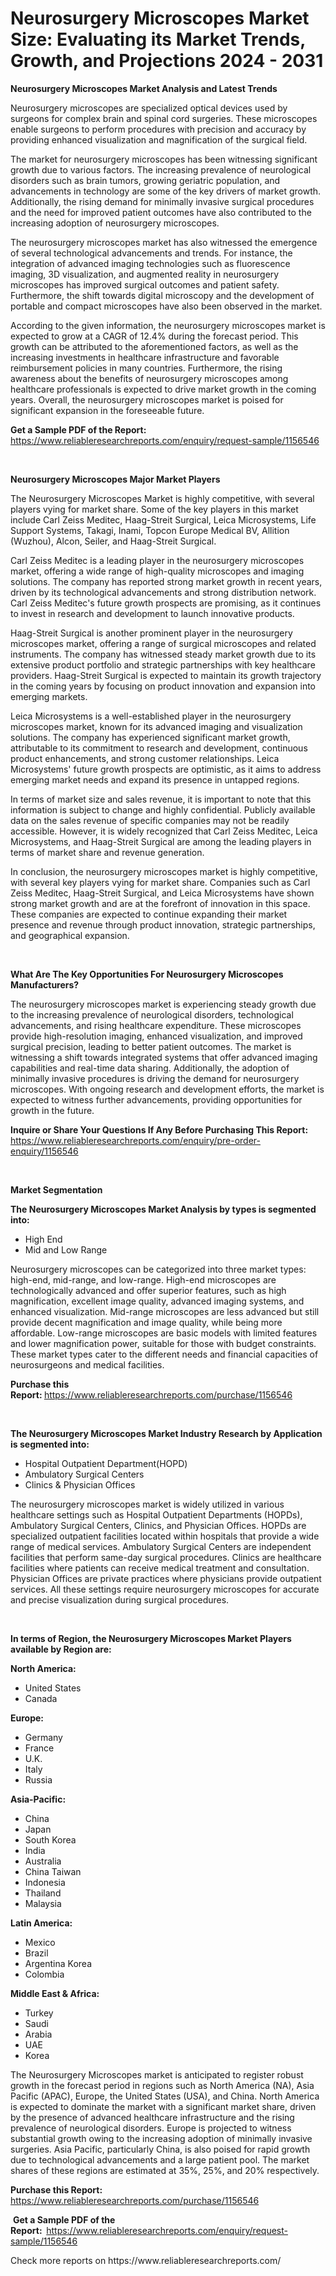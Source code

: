 <p><h1>Neurosurgery Microscopes Market Size: Evaluating its Market Trends, Growth, and Projections 2024 - 2031</h1></p><p><strong>Neurosurgery Microscopes Market Analysis and Latest Trends</strong></p>
<p><p>Neurosurgery microscopes are specialized optical devices used by surgeons for complex brain and spinal cord surgeries. These microscopes enable surgeons to perform procedures with precision and accuracy by providing enhanced visualization and magnification of the surgical field.</p><p>The market for neurosurgery microscopes has been witnessing significant growth due to various factors. The increasing prevalence of neurological disorders such as brain tumors, growing geriatric population, and advancements in technology are some of the key drivers of market growth. Additionally, the rising demand for minimally invasive surgical procedures and the need for improved patient outcomes have also contributed to the increasing adoption of neurosurgery microscopes.</p><p>The neurosurgery microscopes market has also witnessed the emergence of several technological advancements and trends. For instance, the integration of advanced imaging technologies such as fluorescence imaging, 3D visualization, and augmented reality in neurosurgery microscopes has improved surgical outcomes and patient safety. Furthermore, the shift towards digital microscopy and the development of portable and compact microscopes have also been observed in the market.</p><p>According to the given information, the neurosurgery microscopes market is expected to grow at a CAGR of 12.4% during the forecast period. This growth can be attributed to the aforementioned factors, as well as the increasing investments in healthcare infrastructure and favorable reimbursement policies in many countries. Furthermore, the rising awareness about the benefits of neurosurgery microscopes among healthcare professionals is expected to drive market growth in the coming years. Overall, the neurosurgery microscopes market is poised for significant expansion in the foreseeable future.</p></p>
<p><strong>Get a Sample PDF of the Report:&nbsp;</strong> <a href="https://www.reliableresearchreports.com/enquiry/request-sample/1156546">https://www.reliableresearchreports.com/enquiry/request-sample/1156546</a></p>
<p>&nbsp;</p>
<p><strong>Neurosurgery Microscopes Major Market Players</strong></p>
<p><p>The Neurosurgery Microscopes Market is highly competitive, with several players vying for market share. Some of the key players in this market include Carl Zeiss Meditec, Haag-Streit Surgical, Leica Microsystems, Life Support Systems, Takagi, Inami, Topcon Europe Medical BV, Allition (Wuzhou), Alcon, Seiler, and Haag-Streit Surgical.</p><p>Carl Zeiss Meditec is a leading player in the neurosurgery microscopes market, offering a wide range of high-quality microscopes and imaging solutions. The company has reported strong market growth in recent years, driven by its technological advancements and strong distribution network. Carl Zeiss Meditec's future growth prospects are promising, as it continues to invest in research and development to launch innovative products.</p><p>Haag-Streit Surgical is another prominent player in the neurosurgery microscopes market, offering a range of surgical microscopes and related instruments. The company has witnessed steady market growth due to its extensive product portfolio and strategic partnerships with key healthcare providers. Haag-Streit Surgical is expected to maintain its growth trajectory in the coming years by focusing on product innovation and expansion into emerging markets.</p><p>Leica Microsystems is a well-established player in the neurosurgery microscopes market, known for its advanced imaging and visualization solutions. The company has experienced significant market growth, attributable to its commitment to research and development, continuous product enhancements, and strong customer relationships. Leica Microsystems' future growth prospects are optimistic, as it aims to address emerging market needs and expand its presence in untapped regions.</p><p>In terms of market size and sales revenue, it is important to note that this information is subject to change and highly confidential. Publicly available data on the sales revenue of specific companies may not be readily accessible. However, it is widely recognized that Carl Zeiss Meditec, Leica Microsystems, and Haag-Streit Surgical are among the leading players in terms of market share and revenue generation.</p><p>In conclusion, the neurosurgery microscopes market is highly competitive, with several key players vying for market share. Companies such as Carl Zeiss Meditec, Haag-Streit Surgical, and Leica Microsystems have shown strong market growth and are at the forefront of innovation in this space. These companies are expected to continue expanding their market presence and revenue through product innovation, strategic partnerships, and geographical expansion.</p></p>
<p>&nbsp;</p>
<p><strong>What Are The Key Opportunities For Neurosurgery Microscopes Manufacturers?</strong></p>
<p><p>The neurosurgery microscopes market is experiencing steady growth due to the increasing prevalence of neurological disorders, technological advancements, and rising healthcare expenditure. These microscopes provide high-resolution imaging, enhanced visualization, and improved surgical precision, leading to better patient outcomes. The market is witnessing a shift towards integrated systems that offer advanced imaging capabilities and real-time data sharing. Additionally, the adoption of minimally invasive procedures is driving the demand for neurosurgery microscopes. With ongoing research and development efforts, the market is expected to witness further advancements, providing opportunities for growth in the future.</p></p>
<p><strong>Inquire or Share Your Questions If Any Before Purchasing This Report:</strong> <a href="https://www.reliableresearchreports.com/enquiry/pre-order-enquiry/1156546">https://www.reliableresearchreports.com/enquiry/pre-order-enquiry/1156546</a></p>
<p>&nbsp;</p>
<p><strong>Market Segmentation</strong></p>
<p><strong>The Neurosurgery Microscopes Market Analysis by types is segmented into:</strong></p>
<p><ul><li>High End</li><li>Mid and Low Range</li></ul></p>
<p><p>Neurosurgery microscopes can be categorized into three market types: high-end, mid-range, and low-range. High-end microscopes are technologically advanced and offer superior features, such as high magnification, excellent image quality, advanced imaging systems, and enhanced visualization. Mid-range microscopes are less advanced but still provide decent magnification and image quality, while being more affordable. Low-range microscopes are basic models with limited features and lower magnification power, suitable for those with budget constraints. These market types cater to the different needs and financial capacities of neurosurgeons and medical facilities.</p></p>
<p><strong>Purchase this Report:&nbsp;</strong><a href="https://www.reliableresearchreports.com/purchase/1156546">https://www.reliableresearchreports.com/purchase/1156546</a></p>
<p>&nbsp;</p>
<p><strong>The Neurosurgery Microscopes Market Industry Research by Application is segmented into:</strong></p>
<p><ul><li>Hospital Outpatient Department(HOPD)</li><li>Ambulatory Surgical Centers</li><li>Clinics & Physician Offices</li></ul></p>
<p><p>The neurosurgery microscopes market is widely utilized in various healthcare settings such as Hospital Outpatient Departments (HOPDs), Ambulatory Surgical Centers, Clinics, and Physician Offices. HOPDs are specialized outpatient facilities located within hospitals that provide a wide range of medical services. Ambulatory Surgical Centers are independent facilities that perform same-day surgical procedures. Clinics are healthcare facilities where patients can receive medical treatment and consultation. Physician Offices are private practices where physicians provide outpatient services. All these settings require neurosurgery microscopes for accurate and precise visualization during surgical procedures.</p></p>
<p>&nbsp;</p>
<p><strong>In terms of Region, the Neurosurgery Microscopes Market Players available by Region are:</strong></p>
<p>
    <p> <strong> North America: </strong>
        <ul>
            <li>United States</li>
            <li>Canada</li>
        </ul>
        </p> 
    <p> <strong> Europe: </strong>
        <ul>
            <li>Germany</li>
            <li>France</li>
            <li>U.K.</li>
            <li>Italy</li>
            <li>Russia</li>
        </ul>
        </p> 
    <p> <strong> Asia-Pacific: </strong>
        <ul>
            <li>China</li>
            <li>Japan</li>
            <li>South Korea</li>
            <li>India</li>
            <li>Australia</li>
            <li>China Taiwan</li>
            <li>Indonesia</li>
            <li>Thailand</li>
            <li>Malaysia</li>
        </ul>
        </p> 
    <p> <strong> Latin America: </strong>
        <ul>
            <li>Mexico</li>
            <li>Brazil</li>
            <li>Argentina Korea</li>
            <li>Colombia</li>
        </ul>
        </p> 
    <p> <strong> Middle East & Africa: </strong>
        <ul>
            <li>Turkey</li>
            <li>Saudi</li>
            <li>Arabia</li>
            <li>UAE</li>
            <li>Korea</li>
        </ul>
    </p>
    </p>
<p><p>The Neurosurgery Microscopes market is anticipated to register robust growth in the forecast period in regions such as North America (NA), Asia Pacific (APAC), Europe, the United States (USA), and China. North America is expected to dominate the market with a significant market share, driven by the presence of advanced healthcare infrastructure and the rising prevalence of neurological disorders. Europe is projected to witness substantial growth owing to the increasing adoption of minimally invasive surgeries. Asia Pacific, particularly China, is also poised for rapid growth due to technological advancements and a large patient pool. The market shares of these regions are estimated at 35%, 25%, and 20% respectively.</p></p>
<p><strong>Purchase this Report: </strong><a href="https://www.reliableresearchreports.com/purchase/1156546">https://www.reliableresearchreports.com/purchase/1156546</a></p>
<p>&nbsp;<strong>Get a Sample PDF of the Report:&nbsp;&nbsp;</strong><a href="https://www.reliableresearchreports.com/enquiry/request-sample/1156546">https://www.reliableresearchreports.com/enquiry/request-sample/1156546</a></p>
<p><strong></strong></p>
<p>Check more reports on https://www.reliableresearchreports.com/</p>